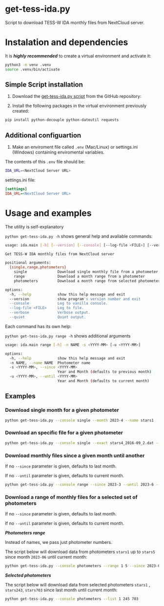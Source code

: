 # get-tess-ida.py
Script to download TESS-W IDA monthly files from NextCloud server.

# Instalation and dependencies

It is ***highly recommended*** to create a virtual environment and activate it:

```bash
python3 -m venv .venv
source .venv/bin/activate
```

## Simple Script installation

1. Download the [get-tess-ida.py script](https://raw.githubusercontent.com/STARS4ALL/TESS-IDA-TOOLS/main/get-tess-ida.py) from the GitHub repository:

2. Install the following packages in the virtual environment previously created:

```bash
pip install python-decouple python-dateutil requests
```

## Additional configuartion 

1. Make an enviroment file called `.env` (Mac/Linux) or settings.ini (Windows) containing enviromental variables.

The contents of this `.env` file should be:

```bash
IDA_URL=<NextCloud Server URL>
```

settings.ini file:

```ini
[settings]
IDA_URL=<NextCloud Server URL>
```

# Usage and examples

The utility is self-explanatory

`python get-tess-ida.py -h` shows general help and avaliable commands:

```bash
usage: ida.main [-h] [--version] [--console] [--log-file <FILE>] [--verbose | --quiet] {month,year,range,selected} ...

Get TESS-W IDA monthly files from NextCloud server

positional arguments:
  {single,range,photometers}
    single              Download single monthly file from a photometer
    range               Download a month range from a photometer
    photometers         Download a month range from selected photometers

options:
  -h, --help            show this help message and exit
  --version             show program's version number and exit
  --console             Log to vanilla console.
  --log-file <FILE>     Log to file.
  --verbose             Verbose output.
  --quiet               Quiet output.

```

Each command has its own help:

`python get-tess-ida.py range -h` shows additional arguments

```bash
usage: ida.main range [-h] -n NAME -s <YYYY-MM> [-u <YYYY-MM>]

options:
  -h, --help            show this help message and exit
  -n NAME, --name NAME  Photometer name
  -s <YYYY-MM>, --since <YYYY-MM>
                        Year and Month (defaults to previous month)
  -u <YYYY-MM>, --until <YYYY-MM>
                        Year and Month (defaults to current month)
```
## Examples

### Download single month for a given photometer
```bash
python get-tess-ida.py --console single --month 2023-4 --name stars1 
```

### Download an specific file for a given photometer
```bash
python get-tess-ida.py --console single --exact stars4_2016-09_2.dat --name stars4 
```

### Download monthly files since a given month until another

If no `--since` parameter is given, defaults to last month.

If no `--until` parameter is given, defaults to current month.

```bash
python get-tess-ida.py --console range --since 2023-3 --until 2023-6 --name stars1 
```

### Download a range of monthly files for a selected set of photometers

If no `--since` parameter is given, defaults to last month.

If no `--until` parameter is given, defaults to current month.

***Photometers range***

Instead of names, we pass just photometer numbers. 


The script below will download data from photometers `stars1` up to `stars5` since month `2023-06` until current month:

```bash
python get-tess-ida.py --console photometers --range 1 5 --since 2023-06
```

***Selected photometers***

The script below will download data from selected photometers `stars1` , `stars243`, `stars703` 
since last month until current month:

```bash
python get-tess-ida.py --console photometers --list 1 245 703
```
